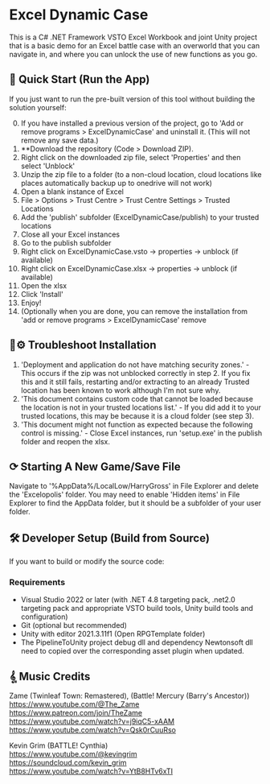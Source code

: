 # Excel Dynamic Case

This is a C# .NET Framework VSTO Excel Workbook and joint Unity project that is a basic demo for an Excel battle case with an overworld that you can navigate in, and where you can unlock the use of new functions as you go.

## 🚀 Quick Start (Run the App)

If you just want to run the pre-built version of this tool without building the solution yourself:

0. If you have installed a previous version of the project, go to 'Add or remove programs > ExcelDynamicCase' and uninstall it.  (This will not remove any save data.)
1. **Download the repository (Code > Download ZIP).
2. Right click on the downloaded zip file, select 'Properties' and then select 'Unblock'
3. Unzip the zip file to a folder (to a non-cloud location, cloud locations like places automatically backup up to onedrive will not work)
4. Open a blank instance of Excel
5. File > Options > Trust Centre > Trust Centre Settings > Trusted Locations
6. Add the 'publish' subfolder (ExcelDynamicCase/publish) to your trusted locations
7. Close all your Excel instances
8. Go to the publish subfolder
9. Right click on ExcelDynamicCase.vsto -> properties -> unblock (if available)
10. Right click on ExcelDynamicCase.xlsx -> properties -> unblock (if available)
11. Open the xlsx
12. Click 'Install'
13. Enjoy!
14. (Optionally when you are done, you can remove the installation from 'add or remove programs > ExcelDynamicCase' remove

## 🔧⚙ Troubleshoot Installation

1. 'Deployment and application do not have matching security zones.' - This occurs if the zip was not unblocked correctly in step 2.  If you fix this and it still fails, restarting and/or extracting to an already Trusted location has been known to work although I'm not sure why.
2. 'This document contains custom code that cannot be loaded because the location is not in your trusted locations list.' - If you did add it to your trusted locations, this may be because it is a cloud folder (see step 3).
3. 'This document might not function as expected because the following control is missing.' - Close Excel instances, run 'setup.exe' in the publish folder and reopen the xlsx. 

## ⟳ Starting A New Game/Save File 

Navigate to '%AppData%/LocalLow/HarryGross' in File Explorer and delete the 'Excelopolis' folder.  You may need to enable 'Hidden items' in File Explorer to find the AppData folder, but it should be a subfolder of your user folder.

## 🛠️ Developer Setup (Build from Source)

If you want to build or modify the source code:

### Requirements

- Visual Studio 2022 or later (with .NET 4.8 targeting pack, .net2.0 targeting pack and appropriate VSTO build tools, Unity build tools and configuration)
- Git (optional but recommended)
- Unity with editor 2021.3.11f1 (Open RPGTemplate folder)
- The PipelineToUnity project debug dll and dependency Newtonsoft dll need to copied over the corresponding asset plugin when updated.

## 𝄠 Music Credits

Zame (Twinleaf Town: Remastered), (Battle! Mercury (Barry's Ancestor))  
https://www.youtube.com/@The_Zame  
https://www.patreon.com/join/TheZame  
https://www.youtube.com/watch?v=j9iqC5-xAAM  
https://www.youtube.com/watch?v=Qsk0rCuuRso  

Kevin Grim (BATTLE! Cynthia)  
https://www.youtube.com/@kevingrim  
https://soundcloud.com/kevin_grim  
https://www.youtube.com/watch?v=YtB8HTv6xTI
